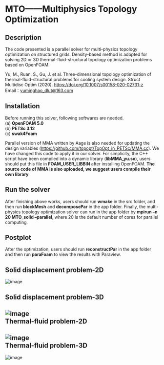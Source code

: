  MTO——Multiphysics Topology Optimization
=========================================
Description
-----------
The code presented is a parallel solver for multi-physics topology optimization on structured grids. Density-based method is adopted for solving 2D or 3D thermal-fluid-structural topology optimization problems based on OpenFOAM. 

Yu, M., Ruan, S., Gu, J. et al. Three-dimensional topology optimization of thermal-fluid-structural problems for cooling system design. Struct Multidisc Optim (2020). https://doi.org/10.1007/s00158-020-02731-z 
Email：yuminghao_dlut@163.com

Installation
------------
Before running this solver, following softwares are needed.  
(a) **OpenFOAM 5.0**  
(b) **PETSc 3.12**  
(c) **swak4Foam**  

Parallel version of MMA written by Aage is also needed for updating the design variables (https://github.com/topopt/TopOpt_in_PETSc/MMA.cc). We have changed this code to apply it in our solver. For simplicity, the C++ script have been compiled into a dynamic library (**libMMA_yu.so**), users should put this file in **FOAM_USER_LIBBIN** after installing OpenFOAM.  **The source code of MMA is also uploaded, we suggest users compile their own library**

Run the solver
--------------
 After finishing above works, users should run **wmake** in the src folder, and then run **blockMesh** and **decomposePar** in the app folder. Finally, the multi-physics topology optimization solver can run in the app folder by **mpirun –n 20 MTO_solid –parallel**, where 20 is the default number of cores for parallel computing.
 
Postplot
--------
After the optimization, users should run **reconstructPar** in the app folder and then run **paraFoam** to view the results with Paraview.  

Solid displacement problem-2D  
-----------------------------
![image](https://github.com/MTopOpt/MTO/blob/master/MTO/beam_2D.gif)  

Solid displacement problem-3D  
-----------------------------
![image](https://github.com/MTopOpt/MTO/blob/master/MTO/beam_3D.gif)  
Thermal-fluid problem-2D  
------------------------
![image](https://github.com/MTopOpt/MTO/blob/master/MTO/heatsink_2D.gif)  
Thermal-fluid problem-3D  
------------------------
![image](https://github.com/MTopOpt/MTO/blob/master/MTO/heatsink_3D.gif)  


